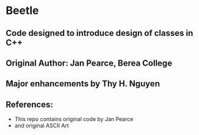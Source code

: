 # Beetle
## Code designed to introduce design of classes in C++

## Original Author: Jan Pearce, Berea College
## Major enhancements by Thy H. Nguyen


## References:
- This repo contains original code by Jan Pearce 
- and original ASCII Art